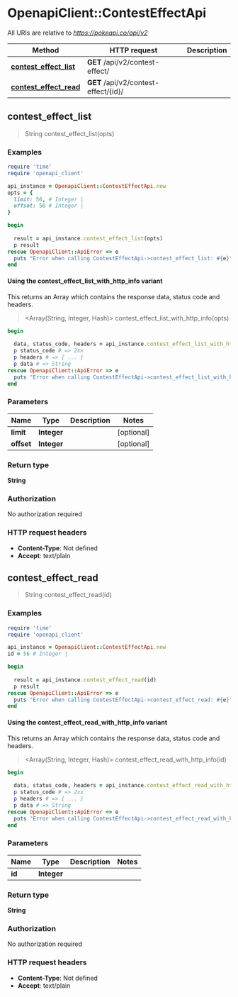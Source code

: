 # OpenapiClient::ContestEffectApi

All URIs are relative to *https://pokeapi.co/api/v2*

| Method | HTTP request | Description |
| ------ | ------------ | ----------- |
| [**contest_effect_list**](ContestEffectApi.md#contest_effect_list) | **GET** /api/v2/contest-effect/ |  |
| [**contest_effect_read**](ContestEffectApi.md#contest_effect_read) | **GET** /api/v2/contest-effect/{id}/ |  |


## contest_effect_list

> String contest_effect_list(opts)



### Examples

```ruby
require 'time'
require 'openapi_client'

api_instance = OpenapiClient::ContestEffectApi.new
opts = {
  limit: 56, # Integer | 
  offset: 56 # Integer | 
}

begin
  
  result = api_instance.contest_effect_list(opts)
  p result
rescue OpenapiClient::ApiError => e
  puts "Error when calling ContestEffectApi->contest_effect_list: #{e}"
end
```

#### Using the contest_effect_list_with_http_info variant

This returns an Array which contains the response data, status code and headers.

> <Array(String, Integer, Hash)> contest_effect_list_with_http_info(opts)

```ruby
begin
  
  data, status_code, headers = api_instance.contest_effect_list_with_http_info(opts)
  p status_code # => 2xx
  p headers # => { ... }
  p data # => String
rescue OpenapiClient::ApiError => e
  puts "Error when calling ContestEffectApi->contest_effect_list_with_http_info: #{e}"
end
```

### Parameters

| Name | Type | Description | Notes |
| ---- | ---- | ----------- | ----- |
| **limit** | **Integer** |  | [optional] |
| **offset** | **Integer** |  | [optional] |

### Return type

**String**

### Authorization

No authorization required

### HTTP request headers

- **Content-Type**: Not defined
- **Accept**: text/plain


## contest_effect_read

> String contest_effect_read(id)



### Examples

```ruby
require 'time'
require 'openapi_client'

api_instance = OpenapiClient::ContestEffectApi.new
id = 56 # Integer | 

begin
  
  result = api_instance.contest_effect_read(id)
  p result
rescue OpenapiClient::ApiError => e
  puts "Error when calling ContestEffectApi->contest_effect_read: #{e}"
end
```

#### Using the contest_effect_read_with_http_info variant

This returns an Array which contains the response data, status code and headers.

> <Array(String, Integer, Hash)> contest_effect_read_with_http_info(id)

```ruby
begin
  
  data, status_code, headers = api_instance.contest_effect_read_with_http_info(id)
  p status_code # => 2xx
  p headers # => { ... }
  p data # => String
rescue OpenapiClient::ApiError => e
  puts "Error when calling ContestEffectApi->contest_effect_read_with_http_info: #{e}"
end
```

### Parameters

| Name | Type | Description | Notes |
| ---- | ---- | ----------- | ----- |
| **id** | **Integer** |  |  |

### Return type

**String**

### Authorization

No authorization required

### HTTP request headers

- **Content-Type**: Not defined
- **Accept**: text/plain

